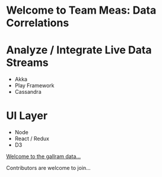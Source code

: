 # Welcome to Team Meas: Data Correlations

# Analyze / Integrate Live Data Streams
- Akka
- Play Framework
- Cassandra

# UI Layer
- Node
- React / Redux
- D3

[Welcome to the gallram data...](https://teammeas.github.io/data-correlation/)

Contributors are welcome to join...

